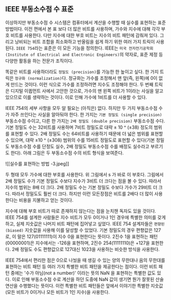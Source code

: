 ## IEEE 부동소수점 수 표준
이상하지만 부동소수점 수 시스템은 컴퓨터에서 계산을 수행할 때 실수를 표현하는 표준 방법이다. 이전 편에서 본 표 보다 더 많은 비트를 사용하며, 가수와 지수에 대해 각각 부호 비트를 사용한다. 다만 지수에 대한 부호 비트는 지수의 비트 패턴에 감춰져 있다. 그리고 낭비되는 비트 조합을 최소화하고 반올림을 쉽게 하기 위한 여러 가지 트릭이 사용된다. `IEEE 754`라는 표준은 이 모든 기능을 정의한다. IEEE는 `미국 전자전기공학회(Institute of Electrical and Electronic Engineers)`의 약자로, 표준 제정 등 다양한 활동을 하는 전문가 조직이다.

똑같은 비트를 사용하더라도 `정밀도 (precision)`를 가능한 한 높이고 싶다. 한 가지 트릭은 `정규화 (normalization)`다. 정규화는 가수를 조정해서 맨 앞(즉, 왼쪽)에 0이 없게 만드는 것이다. 이런 식으로 가수를 조정하려면 지수도 조정해야 한다. 두 번째 트릭은 디지털 이큅먼트 사에서 고안한 것으로, 가수의 맨 왼쪽 비트가 1이라는 사실을 알고 있으므로 이를 생략하는 것이다. 이로 인해 가수에 1비트를 더 사용할 수 있다.

IEEE 754의 세부 사항을 모두 알 필요는 (아직은) 없다. 하지만 두 가지 부동소수점 수가 자주 쓰인다는 사실을 알아둬야 한다. 한 가지는 `기본 정밀도 (single precision)` 부동소수점 수이고, 다른 한 가지는 `2배 정밀도 (double precision)` 부동소수점 수다. 기본 정밀도 수는 32비트를 사용하며 7비트 정밀도로 대략 ± 10 ^ (±38) 정도의 범위를 표현할 수 있다. 2배 정밀도 수는 64비트를 사용하기 때문에 더 넓은 범위를 표현할 수 있으며, 대략 ±10 ^ (±308) 범위의 수를 15비트 정밀도로 표현할 수 있다(기본 정밀도 부동소수점 수를 단정도 실수, 2배 정밀도 부동소수점 수를 배정도 실수라고 부르기도 한다). 아래 그림은 두 부동소수점 수의 비트 형식을 보여준다.

![[실수를 표현하는 방법 -3.jpeg]]

두 형태 모두 가수에 대한 부호를 사용한다. 위 그림에서 s 가 바로 이 부호다. 그림에서 2배 정밀도 수가 기본 정밀도 수보다 지수가 3비트 더 크다는 점을 볼 수 있다. 따라서 지수의 범위는 8배 더 크다. 2배 정밀도 수는 기본 정밀도 수보다 가수가 29비트 더 크다. 따라서 정밀도도 훨씬 더 크다. 하지만 이런 모든장점은 비트를 2배다 더 많이 사용한다는 비용을 지불하고 얻는 것이다.

지수에 대해 부호 비트가 따로 존재하지 않는다는 점을 눈치챈 독자도 있을 것이다. IEEE 754를 설계한 사람들은 지수 비트가 모두 0이거나 1인 경우에 특별한 의미를 갖게 하고, 실제 지숫값은 나머지 비트 패턴에 집어넣고 싶었다. IEEE 754 설계자들은 `편향된 (biased)` 지숫값을 사용해 이를 달성할 수 있었다. 기본 정밀도의 경우 편향값은 127로, 이 말은 127(01111111)이 지수 0을 표현한다는 뜻이다. 2진수 1을 표현하는 패턴 (00000001)은 지수에서는 -126을 표현하며, 2진수 254(11111110)은 +127을 표현한다. 2배 정밀도 수도 편향값으로 127대신 1023을 사용하는 비슷한 방식을 사용한다.

IEEE 754에서 편리한 점은 0으로 나눴을 때 생길 수 있는 양의 무한대나 음의 무한대를 표현하는 비트 패턴 등 여러 가지 특별한 비트 패턴을 제공한다는 점이다. 이런 비트 패턴 중에는 '수가 아님(not a number)' 이라는 뜻의 NaN 을 표현하는 특별한 값도 있다. 이로 인해 부동소수점 수로 계산을 하던 도중에 NaN 값이 생기면 뭔가 잘못된 산술 연산을 수행했다는 뜻이다. 이런 특별한 비트 패턴들은 앞에서 이야기한 특별한 지숫값(모든 비트가 0이거나 모든 비트가 1인 지수)을 사용한다.